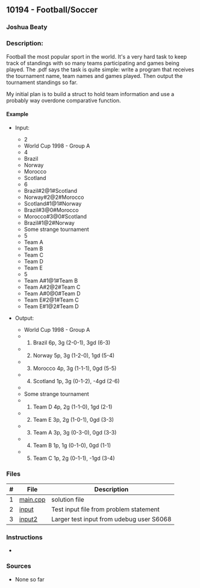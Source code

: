 ## 10194 - Football/Soccer
### Joshua Beaty
### Description:

Football the most popular sport in the world.  It's a very hard task to keep track of standings with so many teams participating and games being played. The .pdf says the task is quite simple: write a program that receives the tournament name, team names and games played. Then output the tournament standings so far.

My initial plan is to build a struct to hold team information and use a probably way overdone comparative function.

#### Example

- Input: 
    - 2
    - World Cup 1998 - Group A
    - 4
    - Brazil
    - Norway
    - Morocco
    - Scotland
    - 6
    - Brazil#2@1#Scotland
    - Norway#2@2#Morocco
    - Scotland#1@1#Norway
    - Brazil#3@0#Morocco
    - Morocco#3@0#Scotland
    - Brazil#1@2#Norway
    - Some strange tournament
    - 5
    - Team A
    - Team B
    - Team C
    - Team D
    - Team E
    - 5
    - Team A#1@1#Team B
    - Team A#2@2#Team C
    - Team A#0@0#Team D
    - Team E#2@1#Team C
    - Team E#1@2#Team D

- Output: 
    - World Cup 1998 - Group A
    - 1) Brazil 6p, 3g (2-0-1), 3gd (6-3)
    - 2) Norway 5p, 3g (1-2-0), 1gd (5-4)
    - 3) Morocco 4p, 3g (1-1-1), 0gd (5-5)
    - 4) Scotland 1p, 3g (0-1-2), -4gd (2-6)
    - 
    - Some strange tournament
    - 1) Team D 4p, 2g (1-1-0), 1gd (2-1)
    - 2) Team E 3p, 2g (1-0-1), 0gd (3-3)
    - 3) Team A 3p, 3g (0-3-0), 0gd (3-3)
    - 4) Team B 1p, 1g (0-1-0), 0gd (1-1)
    - 5) Team C 1p, 2g (0-1-1), -1gd (3-4)

### Files

|   #   | File                       | Description                                                |
| :---: | -------------------------- | ---------------------------------------------------------- |
|   1   | [main.cpp](./main.cpp)     | solution file                                              |
|   2   | [input](./input)           | Test input file from problem statement                     |
|   3   | [input2](./input2)         | Larger test input from udebug user S6068                   |

### Instructions

- 

### Sources

- None so far